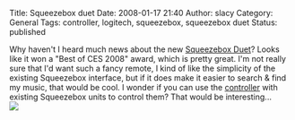Title: Squeezebox duet
Date: 2008-01-17 21:40
Author: slacy
Category: General
Tags: controller, logitech, squeezebox, squeezebox duet
Status: published

Why haven't I heard much news about the new [Squeezebox
Duet](http://www.slimdevices.com/pi_duet.html)? Looks like it won a
"Best of CES 2008" award, which is pretty great. I'm not really sure
that I'd want such a fancy remote, I kind of like the simplicity of the
existing Squeezebox interface, but if it does make it easier to search &
find my music, that would be cool. I wonder if you can use the
[controller](http://www.slimdevices.com/pi_controller.html) with
existing Squeezebox units to control them? That would be interesting...  
![](http://www.slimdevices.com/images/controller_hero_500.jpg)
